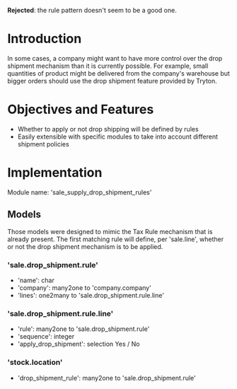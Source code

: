 

**Rejected**: the rule pattern doesn't seem to be a good one.

# Introduction #

In some cases, a company might want to have more control over the drop shipment mechanism than it is currently possible. For example, small quantities of product might be delivered from the company's warehouse but bigger orders should use the drop shipment feature provided by Tryton.

# Objectives and Features #

  * Whether to apply or not drop shipping will be defined by rules
  * Easily extensible with specific modules to take into account different shipment policies

# Implementation #

Module name: 'sale\_supply\_drop\_shipment\_rules'

## Models ##

Those models were designed to mimic the Tax Rule mechanism that is already present.
The first matching rule will define, per 'sale.line', whether or not the drop shipment mechanism is to be applied.

### 'sale.drop\_shipment.rule' ###

  * 'name': char
  * 'company': many2one to 'company.company'
  * 'lines': one2many to 'sale.drop\_shipment.rule.line'

### 'sale.drop\_shipment.rule.line' ###

  * 'rule': many2one to 'sale.drop\_shipment.rule'
  * 'sequence': integer
  * 'apply\_drop\_shipment': selection Yes / No

### 'stock.location' ###

  * 'drop\_shipment\_rule': many2one to 'sale.drop\_shipment.rule'
